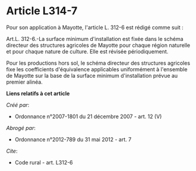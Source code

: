 # Article L314-7

Pour son application à Mayotte, l'article L. 312-6 est rédigé comme suit : 

Art.L. 312-6.-La surface minimum d'installation est fixée dans le schéma directeur des structures agricoles de Mayotte pour
chaque région naturelle et pour chaque nature de culture. Elle est révisée périodiquement. 

Pour les productions hors sol, le schéma directeur des structures agricoles fixe les coefficients d'équivalence applicables
uniformément à l'ensemble de Mayotte sur la base de la surface minimum d'installation prévue au premier alinéa.

**Liens relatifs à cet article**

_Créé par_:

  - Ordonnance n°2007-1801 du 21 décembre 2007 - art. 12 (V)

_Abrogé par_:

  - Ordonnance n°2012-789 du 31 mai 2012 - art. 7

_Cite_:

  - Code rural - art. L312-6
